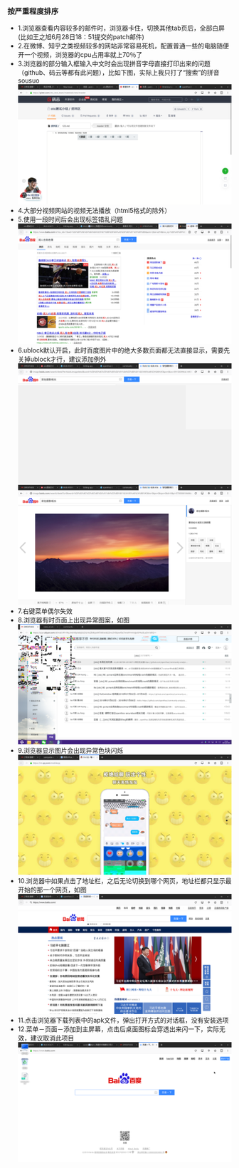 ### 按严重程度排序
- 1.浏览器查看内容较多的邮件时，浏览器卡住，切换其他tab页后，全部白屏(比如王之旭6月28日18：51提交的patch邮件)
- 2.在微博、知乎之类视频较多的网站非常容易死机，配置普通一些的电脑随便开一个视频，浏览器的cpu占用率就上70％了
- 3.浏览器的部分输入框输入中文时会出现拼音字母直接打印出来的问题（github、码云等都有此问题），比如下图，实际上我只打了“搜索”的拼音sousuo
![](../picture/firefox_input.png)
- 4.大部分视频网站的视频无法播放（html5格式的除外）
- 5.使用一段时间后会出现标签错乱问题
![](../picture/firefox_label.png)
- 6.ublock默认开启，此时百度图片中的绝大多数页面都无法直接显示，需要先关掉ublock才行，建议添加例外
![](../picture/firefox_ublock1.png)
![](../picture/firefox_ublock2.png)
- 7.右键菜单偶尔失效
- 8.浏览器有时页面上出现异常图案，如图
![](../picture/firefox_pixel1.png)
- 9.浏览器显示图片会出现异常色块闪烁
![](../picture/firefox_picturepixel.png)
- 10.浏览器中如果点击了地址栏，之后无论切换到哪个网页，地址栏都只显示最开始的那一个网页，如图
![](../picture/firefox_address.png)
- 11.点击浏览器下载列表中的apk文件，弹出打开方式的对话框，没有安装选项
- 12.菜单－页面－添加到主屏幕，点击后桌面图标会穿透出来闪一下，实际无效，建议取消此项目
![](../picture/firefox_mainscreen.png)
